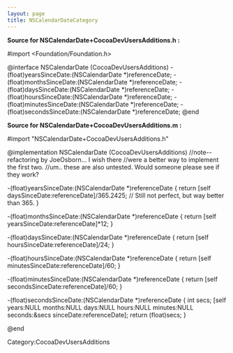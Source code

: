 ```yaml
---
layout: page
title: NSCalendarDateCategory
---
```




**Source for NSCalendarDate+CocoaDevUsersAdditions.h :**
    
 #import <Foundation/Foundation.h>
 
 @interface NSCalendarDate (CocoaDevUsersAdditions)
 -(float)yearsSinceDate:(NSCalendarDate *)referenceDate;
 -(float)monthsSinceDate:(NSCalendarDate *)referenceDate;
 -(float)daysSinceDate:(NSCalendarDate *)referenceDate;
 -(float)hoursSinceDate:(NSCalendarDate *)referenceDate;
 -(float)minutesSinceDate:(NSCalendarDate *)referenceDate;
 -(float)secondsSinceDate:(NSCalendarDate *)referenceDate;
 @end


**Source for NSCalendarDate+CocoaDevUsersAdditions.m :**
    
 #import "NSCalendarDate+CocoaDevUsersAdditions.h"
 
 @implementation  NSCalendarDate (CocoaDevUsersAdditions)
 //note-- refactoring by JoeOsborn...  I wish there
 //were a better way to implement the first two.
 //um.. these are also untested.  Would someone please see if they work?
 
 -(float)yearsSinceDate:(NSCalendarDate *)referenceDate
 {
   return [self daysSinceDate:referenceDate]/365.2425; // Still not perfect, but way better than 365.
 }
 
 -(float)monthsSinceDate:(NSCalendarDate *)referenceDate
 {
   return [self yearsSinceDate:referenceDate]*12;
 }
 
 -(float)daysSinceDate:(NSCalendarDate *)referenceDate
 {
   return [self hoursSinceDate:referenceDate]/24;
 }
 
 -(float)hoursSinceDate:(NSCalendarDate *)referenceDate
 {
   return [self minutesSinceDate:referenceDate]/60;
 }
 
 -(float)minutesSinceDate:(NSCalendarDate *)referenceDate
 {
   return [self secondsSinceDate:referenceDate]/60;
 }
 
 -(float)secondsSinceDate:(NSCalendarDate *)referenceDate
 {
   int secs;
   [self years:NULL months:NULL days:NULL hours:NULL
       minutes:NULL seconds:&secs sinceDate:referenceDate];
   return (float)secs;
 }
 
 @end



Category:CocoaDevUsersAdditions

